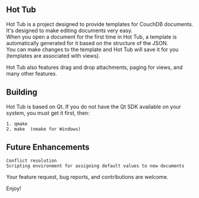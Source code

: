 
Hot Tub
--------


Hot Tub is a project designed to provide templates for CouchDB documents.  It's designed to make editing documents very easy.  
When you open a document for the first time in Hot Tub, a template is automatically generated for it based on the structure of the JSON.  
You can make changes to the template and Hot Tub will save it for you (templates are associated with views).

Hot Tub also features drag and drop attachments, paging for views, and many other features.

Building
--------

Hot Tub is based on Qt.  If you do not have the Qt SDK available on your system, you must get it first, then:

    1. qmake
    2. make  (nmake for Windows)


Future Enhancements
-------------------

    Conflict resolution
    Scripting environment for assigning default values to new documents
    
Your feature request, bug reports, and contributions are welcome.

Enjoy!